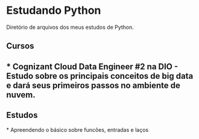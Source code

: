 <h1>Estudando Python</h1>
Diretório de arquivos dos meus estudos de Python.

<h2>Cursos<h2/>
   * Cognizant Cloud Data Engineer #2 na DIO - Estudo sobre os principais conceitos de big data e dará seus primeiros passos no ambiente de nuvem.
  
  <h2> Estudos </h2>
 * Apreendendo o básico sobre funcões, entradas e laços
